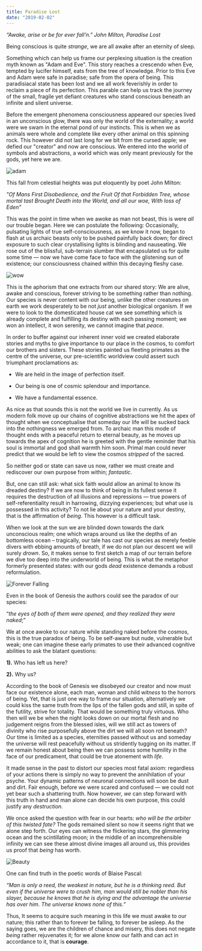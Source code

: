 ```yaml
---
title: Paradise Lost
date: "2019-02-02"
---
```


*“Awake, arise or be for ever fall’n.” John Milton, Paradise Lost*

Being conscious is quite *strange*, we are all awake after an eternity of sleep.

Something which can help us frame our perplexing situation is the creation myth known as "Adam and Eve". This story reaches a crescendo when Eve, tempted by lucifer himself, eats from the tree of knowledge. Prior to this Eve and Adam were safe in paradise; safe from the opera of being. This paradisiacal state has been lost and we all work feverishly in order to reclaim a piece of its perfection. This parable can help us track the journey of the small, fragile yet defiant creatures who stand conscious beneath an infinite and silent universe.

Before the emergent phenomena consciousness appeared our species lived in an unconscious glow, there was only the world of the externality; a world were we swam in the eternal pond of our instincts. This is when we as animals were whole and complete like every other animal on this spinning rock. This however did not last long for we bit from the cursed apple; we defied our "creator" and now are conscious. We entered into the world of symbols and abstractions, a world which was only meant previously for the gods, yet here we are.


![adam](./adam.jpg)


This fall from celestial heights was put eloquently by poet John Milton:

*"Of Mans First Disobedience, and the Fruit
Of that Forbidden Tree, whose mortal tast
Brought Death into the World, and all our woe,
With loss of Eden"*



This was the point in time when we awoke as man not beast, this is were *all* our trouble began.
Here we can postulate the following: Occasionally, pulsating lights of true self-consciousness, as we know it now, began to flash at us archaic beasts only to be pushed painfully back down; for direct exposure to such clear crystallising lights is blinding and nauseating. We rose out of the blissful, sub-terrain slumber that encapsulated us for quite some time — now we have come face to face with the glistening sun of existence; our consciousness chained within this decaying fleshy case.

![wow](./urizen.jpg)


This is the aphorism that one extracts from our shared story: We are alive, awake and conscious, forever striving to be something rather than nothing. Our species is never content with our being, unlike the other creatures on earth we work desperately to be not *just* another biological organism. If we were to look to the domesticated house cat we see something which is already complete and fulfilling its destiny with each passing moment; we won an intellect, it won serenity, we cannot imagine that *peace*.

In order to buffer against our inherent inner void we created elaborate stories and myths to give importance to our place in the cosmos, to comfort our brothers and sisters. These stories painted us fleeting primates as the centre of the universe, our pre-scientific worldview could assert such triumphant proclamations as:

- We are held in the image of perfection itself.

- Our being is one of cosmic splendour and importance.
- We have a fundamental essence.   

As nice as that sounds this is not the world we live in currently. As us modern folk move up our chains of cognitive abstractions we hit the apex of thought when we conceptualise that someday our life will be sucked back into the nothingness we emerged from. To archaic man this mode of thought ends with a peaceful return to eternal beauty, as he moves up towards the apex of cognition he is greeted with the gentle reminder that his soul is immortal and god shall warmth him soon. Primal man could never predict that we would be left to view the cosmos *stripped* of the sacred.

So neither god or state can save us now, rather we must create and rediscover our own purpose from within; *fantastic*.


But, one can still ask: what sick faith would allow an animal to know its dreaded destiny? If we are now to think of being in its fullest sense it requires the destruction of all illusions and repressions — true powers of self-referentiality result in harrowing, dizzying experiences; but what use is possessed in this activity? To not lie about your nature and your destiny, that is the affirmation of *being*. This however is a difficult task.


When we look at the sun we are blinded down towards the dark unconscious realm; one which wraps around us like the depths of an bottomless ocean – tragically, our tale has cast our species as merely feeble divers with ebbing amounts of breath, if we do not plan our descent we will surely *drown*.
So, it makes sense to first sketch a map of our terrain before we dive too deep into the underworld of being. This is what the metaphor formerly presented states: with our gods *dead* existence demands a robust reformulation.


![Forever Falling](./mett2.jpg)

Even in the book of Genesis the authors could see the paradox of our species:  

  “*the eyes of both of them were opened, and they realized they were naked*;”


We at once awoke to our nature while standing naked before the cosmos, this is the true paradox of being. To be self-aware but nude, vulnerable but weak; one can imagine these early primates to use their advanced cognitive abilities to ask the blatant questions:

**1).** Who has left us here?

**2).** Why us?

According to the book of Genesis we disobeyed our creator and now must face our existence alone, each man, woman and child *witness* to the horrors of being. Yet, that is just one way to frame our situation, alternatively we could kiss the same truth from the lips of the fallen gods and still, in spite of the futility, strive for totality. That would be something truly virtuous. Who then will we be when the night looks down on our mortal flesh and no judgement reigns from the blessed isles, will we still act as towers of divinity who rise purposefully above the dirt we will all soon rot beneath? Our time is  limited as a species, eternities passed without us and someday the universe will rest peacefully without us stridently tugging on its matter. If we remain honest about being then we can possess some humility in the face of our predicament, that could be true atonement with *life*.

It made sense in the past to distort our species most fatal axiom: regardless of your actions there is simply no way to prevent the annihilation of your psyche. Your dynamic patterns of neuronal connections will soon be dust and dirt. Fair enough, before we were scared and confused — we could not yet bear such a shattering truth. Now however, *we* can step forward with this truth in hand and man alone can decide his own purpose, this could justify any *destruction*.

We once asked the question with fear in our hearts: *who will be the arbiter of this twisted fate?* The gods remained silent so now it seems right that we alone step forth. Our eyes can witness the flickering stars, the glimmering ocean and the scintillating moon; in the middle of an incomprehensible infinity we can see these almost divine images all around us, this provides us proof that *being* has worth.



![Beauty](./RENE.jpg)

One can find truth in the poetic words of Blaise Pascal:


  *“Man is only a reed, the weakest in nature, but he is a thinking reed. But even if the universe were to crush him, man would still be nobler than his slayer, because he knows that he is dying and the advantage the universe has over him. The universe knows none of this.”*

Thus, It seems to acquire such meaning in this life we must awake to our nature; this rather than to forever be falling, to forever be asleep. As the saying goes, we are the children of chance and misery, this does not negate *being* rather rejuvenates it; for we alone know our faith and can act in accordance to it, that is **courage**.
